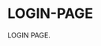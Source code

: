 # LOGIN-PAGE                                             
LOGIN PAGE.                                                                                          
                                                            
                       
                                                                                                      
                                                                      
                
                                     


                          
                                                                      
                                                                                  
                                                                                                                                                                                                                                                                                            
                                
